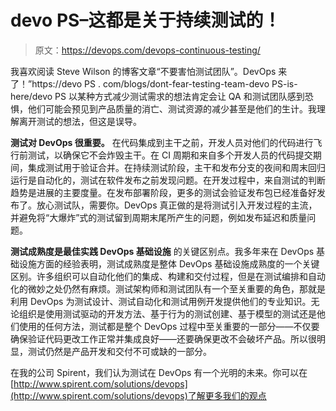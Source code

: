 # devo PS–这都是关于持续测试的！

> 原文：<https://devops.com/devops-continuous-testing/>

我喜欢阅读 Steve Wilson 的博客文章“不要害怕测试团队”。DevOps 来了！”https://devo PS . com/blogs/dont-fear-testing-team-devo PS-is-here/devo PS 以某种方式减少测试需求的想法肯定会让 QA 和测试团队感到恐惧，他们可能会预见到产品质量的消亡、测试资源的减少甚至是他们的生计。我理解离开测试的想法，但这是误导。

**测试对 DevOps 很重要。** 在代码集成到主干之前，开发人员对他们的代码进行飞行前测试，以确保它不会炸毁主干。在 CI 周期和来自多个开发人员的代码提交期间，集成测试用于验证合并。在持续测试阶段，主干和发布分支的夜间和周末回归运行是自动化的，测试在软件发布之前发现问题。在开发过程中，来自测试的判断趋势是进展的主要度量。在发布部署阶段，更多的测试会验证发布包已经准备好发布了。放心测试队，需要你。DevOps 真正做的是将测试引入开发过程的主流，并避免将“大爆炸”式的测试留到周期末尾所产生的问题，例如发布延迟和质量问题。

**测试成熟度是最佳实践 DevOps 基础设施** 的关键区别点。我多年来在 DevOps 基础设施方面的经验表明，测试成熟度是整体 DevOps 基础设施成熟度的一个关键区别。许多组织可以自动化他们的集成、构建和交付过程，但是在测试编排和自动化的微妙之处仍然有麻烦。测试架构师和测试团队有一个至关重要的角色，那就是利用 DevOps 为测试设计、测试自动化和测试用例开发提供他们的专业知识。无论组织是使用测试驱动的开发方法、基于行为的测试创建、基于模型的测试还是他们使用的任何方法，测试都是整个 DevOps 过程中至关重要的一部分——不仅要确保验证代码更改工作正常并集成良好——还要确保更改不会破坏产品。所以很明显，测试仍然是产品开发和交付不可或缺的一部分。

在我的公司 Spirent，我们认为测试在 DevOps 有一个光明的未来。你可以在[http://www.spirent.com/solutions/devops](http://www.spirent.com/solutions/devops)了解更多我们的观点